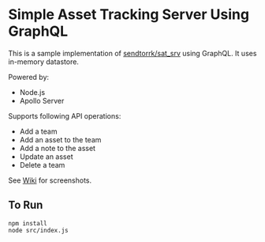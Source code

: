 # Simple Asset Tracking Server Using GraphQL

This is a sample implementation of [sendtorrk/sat_srv](https://github.com/sendtorrk/sat_srv) using GraphQL. It uses in-memory datastore.

Powered by:

* Node.js
* Apollo Server

Supports following API operations:

* Add a team
* Add an asset to the team
* Add a note to the asset
* Update an asset
* Delete a team

See [Wiki](https://github.com/sendtorrk/sat_graphql/wiki) for screenshots.

## To Run

```
npm install
node src/index.js
```
